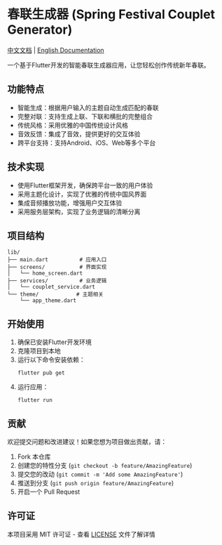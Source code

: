 # 春联生成器 (Spring Festival Couplet Generator)

[中文文档](README.md) | [English Documentation](README_EN.md)

一个基于Flutter开发的智能春联生成器应用，让您轻松创作传统新年春联。

## 功能特点

- 智能生成：根据用户输入的主题自动生成匹配的春联
- 完整对联：支持生成上联、下联和横批的完整组合
- 传统风格：采用优雅的中国传统设计风格
- 音效反馈：集成了音效，提供更好的交互体验
- 跨平台支持：支持Android、iOS、Web等多个平台

## 技术实现

- 使用Flutter框架开发，确保跨平台一致的用户体验
- 采用主题化设计，实现了优雅的传统中国风界面
- 集成音频播放功能，增强用户交互体验
- 采用服务层架构，实现了业务逻辑的清晰分离

## 项目结构

```
lib/
├── main.dart          # 应用入口
├── screens/           # 界面实现
│   └── home_screen.dart
├── services/          # 业务逻辑
│   └── couplet_service.dart
└── theme/            # 主题相关
    └── app_theme.dart
```

## 开始使用

1. 确保已安装Flutter开发环境
2. 克隆项目到本地
3. 运行以下命令安装依赖：
   ```
   flutter pub get
   ```
4. 运行应用：
   ```
   flutter run
   ```

## 贡献

欢迎提交问题和改进建议！如果您想为项目做出贡献，请：

1. Fork 本仓库
2. 创建您的特性分支 (`git checkout -b feature/AmazingFeature`)
3. 提交您的改动 (`git commit -m 'Add some AmazingFeature'`)
4. 推送到分支 (`git push origin feature/AmazingFeature`)
5. 开启一个 Pull Request

## 许可证

本项目采用 MIT 许可证 - 查看 [LICENSE](LICENSE) 文件了解详情
